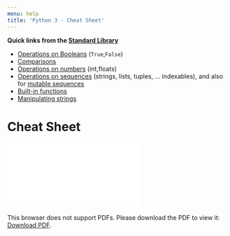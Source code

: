 ```yaml
---
menu: help
title: 'Python 3 - Cheat Sheet'
---
```


**Quick links from the [Standard Library](https://docs.python.org/3.7/library/index.html)**

* [Operations on Booleans](https://docs.python.org/3.7/library/stdtypes.html#boolean-operations-and-or-not) (`True`,`False`)
* [Comparisons](https://docs.python.org/3.7/library/stdtypes.html#comparisons)
* [Operations on numbers](https://docs.python.org/3.7/library/stdtypes.html#numeric-types-int-float-complex) (int,floats)
* [Operations on sequences](https://docs.python.org/3.7/library/stdtypes.html#common-sequence-operations) (strings, lists, tuples, ... indexables), and also for [mutable sequences](https://docs.python.org/3.7/library/stdtypes.html#mutable-sequence-types)
* [Built-in functions](https://docs.python.org/3.7/library/functions.html)
* [Manipulating strings](https://docs.python.org/3.7/library/stdtypes.html#string-methods)


# Cheat Sheet

<object data="../img/cheat_sheet.pdf" type="application/pdf" width="900px" height="700px">
    <embed src="../img/cheat_sheet.pdf">
        <p>This browser does not support PDFs. Please download the PDF to view it: <a href="../img/cheat_sheet.pdf">Download PDF</a>.</p>
    </embed>
</object>
